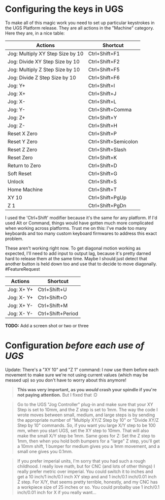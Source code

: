 # Configuring the keys in UGS

To make all of this magic work you need to set up particular keystrokes in the
UGS Platform release. They are all actions in the "Machine" category. Here they
are, in a nice table:

| Actions                          | Shortcut             |
| -------------------------------- | -------------------- |
| Jog: Multiply XY Step Size by 10 | Ctrl+Shift+F1        |
| Jog: Divide XY Step Size by 10   | Ctrl+Shift+F2        |
| Jog: Multiply Z Step Size by 10  | Ctrl+Shift+F5        |
| Jog: Divide Z Step Size by 10    | Ctrl+Shift+F6        |
| Jog: Y+                          | Ctrl+Shift+I         |
| Jog: X+                          | Ctrl+Shift+J         |
| Jog: X-                          | Ctrl+Shift+L         |
| Jog: Y-                          | Ctrl+Shift+Comma     |
| Jog: Z+                          | Ctrl+Shift+Y         |
| Jog: Z-                          | Ctrl+Shift+H         |
| Reset X Zero                     | Ctrl+Shift+P         |
| Reset Y Zero                     | Ctrl+Shift+Semicolon |
| Reset Z Zero                     | Ctrl+Shift+Slash     |
| Reset Zero                       | Ctrl+Shift+K         |
| Return to Zero                   | Ctrl+Shift+D         |
| Soft Reset                       | Ctrl+Shift+G         |
| Unlock                           | Ctrl+Shift+S         |
| Home Machine                     | Ctrl+Shift+T         |
| XY 10                            | Ctrl+Shift+PgUp      |
| Z 1                              | Ctrl+Shift+PgDn      |

I used the 'Ctrl+Shift' modifier because it's the same for any platform. If I'd
used Alt or Command, things would have gotten much more complicated when working
across platforms. Trust me on this: I've made too many keyboards and too many
custom keyboard firmwares to address this exact problem.

These aren't working right now. To get diagonal motion working as expected, I'll
need to add input to output lag, because it's pretty darned hard to release them
at the same time. Maybe I should just detect that another button is held down
too and use that to decide to move diagonally. #FeatureRequest

| Actions    | Shortcut          |
| ---------- | ----------------- |
| Jog: X+ Y+ | Ctrl+Shift+U      |
| Jog: X- Y+ | Ctrl+Shift+O      |
| Jog: X+ Y- | Ctrl+Shift+M      |
| Jog: X- Y- | Ctrl+Shift+Period |

**TODO:** Add a screen shot or two or three

# Configuration **_before each use of UGS_**

Update: There's a "XY 10" and "Z 1" command: I now use them before each
movement to make sure we're not using current values (which may be messed up)
so you don't have to worry about this anymore!

> **This was very important, as you _would_ crash your spindle if you're not paying
attention.** But I fixed that :D

> Go to the UGS "Jog Controller" plug-in and make sure that your XY Step is set to
10mm, and the Z step is set to 1mm. The way the code I wrote moves between
small, medium, and large steps is by sending the appropriate number of "Multiply
XY/Z Step by 10" or "Divide XY/Z Step by 10" commands. So, if you want you large
X/Y step to be 100 mm, when you start UGS, set the XY step to 10mm. That will
also make the small X/Y step be 1mm. Same goes for Z: Set the Z step to 1mm,
then when you hold both bumpers for a "large" Z step, you'll get a 10mm shift, 1
bumper for medium gives you a 1mm movement, and a small one gives you 0.1mm.

> If you prefer imperial units, I'm sorry that you had such a rough childhood. I
really love math, but for CNC (and lots of other things) I really prefer metric
over imperial. You could switch it to inches and get a 10 inch/1 inch/0.1 inch
XY step and and 1 inch/0.1 inch/0.01 inch Z step. For X/Y, that seems pretty
terrible, honestly, and my CNC has a workpiece size of 25 inches or so. You
could probalby use 1 inch/0.1 inch/0.01 inch for X if you really want...
